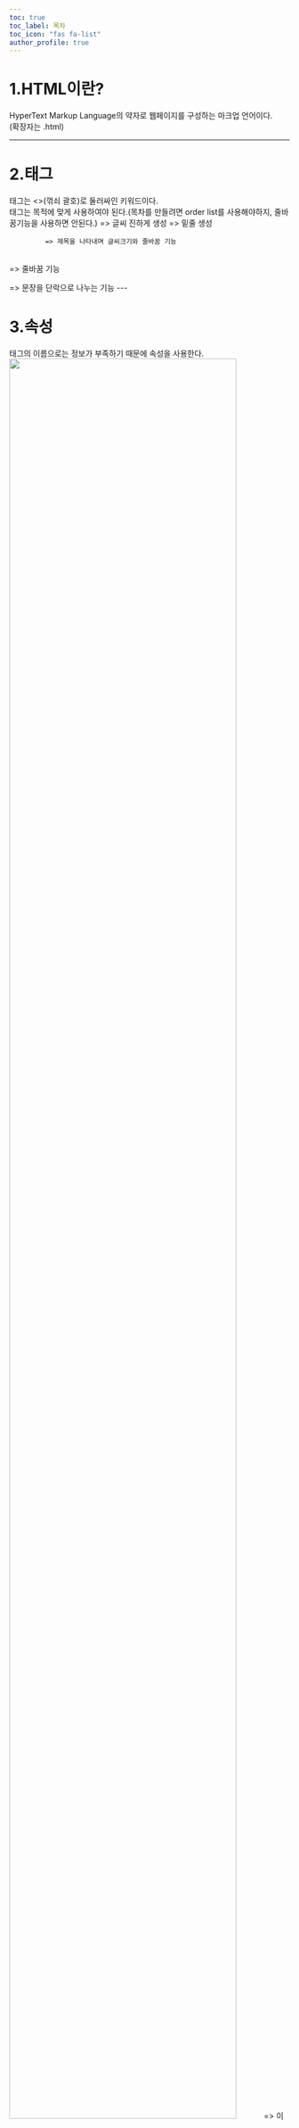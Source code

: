 ```yaml
---
toc: true
toc_label: 목차
toc_icon: "fas fa-list"
author_profile: true
---
```


# 1.HTML이란?
HyperText Markup Language의 약자로 웹페이지를 구성하는 마크업 언어이다.</br>
(확장자는 .html)

---

# 2.태그
태그는 <>(꺾쇠 괄호)로 둘러싸인 키워드이다.<br/>
태그는 목적에 맞게 사용하여야 된다.(목차를 만들려면 order list를 사용해야하지, 줄바꿈기능을 사용하면 안된다.)
<strong></strong> => 글씨 진하게 생성
<U></U> => 밑줄 생성




			 => 제목을 나타내며 글씨크기와 줄바꿈 기능

<br/> => 줄바꿈 기능

<p></p> => 문장을 단락으로 나누는 기능
---

# 3.속성
태그의 이름으로는 정보가 부족하기 때문에 속성을 사용한다.
<img src="coding.jpg" width="90%" >
=> 이미지삽입 태그: src="이미지 이름", width="이미지크기(속성)"

---

# 4.항상 같이 사용하는 태그(부모와 아이태그)

<ul>
  <li> HTML</li>
  <li> CSS</li>
  <li> JavaScript</li>
</ul>

=>목차기능 (unorderd list)

<ol>
  <li> HTML</li>
  <li> CSS</li>
  <li> JavaScript</li>
</ol>

=>넘버링 목차기능 (orderd list)

---

# 5. 관용적 태그
<title>WEB-html</title> => 웹페이지 이름
<meta charset="utf-8"> => 웹페이지가 어떤 파일로 열어야 하는지 설정
<body></body> => 본문은 body로 묶어야함
<head></head> => 제목은 head로 묶어야함

<!doctype html>
<html>
<head>
<title></title>
<meta charset="utf-8">
</head>
<body>
</body>
</html>
---

# 6.하이퍼텍스트

<a href="https://www.w3.org/TR/2011" target="_blank" title="html"></a>

  ㆍhref : 연결할 주소<br/>
  ㆍtarget : 주소를 보여줄때 넣어줄 설정<br/>
  ㆍ  _self: 현재브라우저에 링크연결, <br/>
  ㆍ  _blank:새창에서 링크연결,<br/>
  ㆍ  _top:현재브라우저의 가장 위쪽으로 스크롤함<br/>
  ㆍtitle : 마우스를 링크위에 올려두면 나오는 설명

---

# 7.이미지 삽입
img tag을 사용한다.
<img scr="이미지가 위치하는 URL" width="폭" height="높이">

src => source의 약자로 이미지가 위치하는 URL
width => 넓이
height=> 높이
# 8. 주석
주석은 코드를 이해하는데 도움을 주며, 웹 페이지에는 표시되지 않는다.

<!-- 설명... -->

---



![블로그 이미지](../images/2023-05-24-second/블로그 이미지.jpg){: .img-width-half .align-center}

# <web server, web brower 관계>

ㆍweb browser가 도메인주소를 검색하면(요청), web server가 파일을 찾아 도메인주소로 보내줌(응답) web browser은 파일을 읽고 앱을 실행함<br/>
=>web server에서 파일을 업로드하면 웹서버가 활성화 되고 도메인 주소를 생성하고,web brower은 도메인 주소에 방문하면 web server가 파일을 읽고 도메인주소로 파일을 web brower에게 주고 웹이 활성화 됨

---
